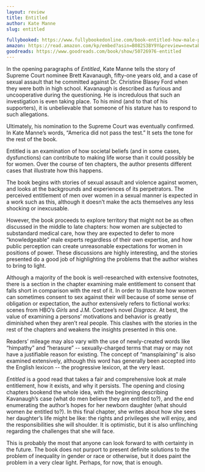 ```yaml
---
layout: review
title: Entitled
author: Kate Manne
slug: entitled

fullybooked: https://www.fullybookedonline.com/book-entitled-how-male-privilege-hurts-women-by-kate-manne.html
amazon: https://read.amazon.com/kp/embed?asin=B082S3BY9Y&preview=newtab&linkCode=kpe&ref_=cm_sw_r_kb_dp_BRT42W0773Z3RGDJKRD9
goodreads: https://www.goodreads.com/book/show/50726976-entitled
---
```


In the opening paragraphs of *Entitled*, Kate Manne tells the story of Supreme Court nominee Brett Kavanaugh, fifty-one years old, and a case of sexual assault that he committed against Dr. Christine Blasey Ford when they were both in high school. Kavanaugh is described as furious and uncooperative during the questioning. He is incredulous that such an investigation is even taking place. To his mind (and to that of his supporters), it is unbelievable that someone of his stature has to respond to such allegations.

Ultimately, his nomination to the Supreme Court was eventually confirmed. In Kate Manne’s words, “America did not pass the test.” It sets the tone for the rest of the book.

Entitled is an examination of how societal beliefs (and in some cases, dysfunctions) can contribute to making life worse than it could possibly be for women. Over the course of ten chapters, the author presents different cases that illustrate how this happens.

The book begins with stories of sexual assault and violence against women, and looks at the backgrounds and experiences of its perpetrators. The perceived entitlement of men over women in a sexual manner is expected in a work such as this, although it doesn’t make the acts themselves any less shocking or inexcusable.

However, the book proceeds to explore territory that might not be as often discussed in the middle to late chapters: how women are subjected to substandard medical care, how they are expected to defer to more “knowledgeable” male experts regardless of their own expertise, and how public perception can create unreasonable expectations for women in positions of power. These discussions are highly interesting, and the stories presented do a good job of highlighting the problems that the author wishes to bring to light.

Although a majority of the book is well-researched with extensive footnotes, there is a section in the chapter examining male entitlement to consent that falls short in comparison with the rest of it. In order to illustrate how women can sometimes consent to sex against their will because of some sense of obligation or expectation, the author extensively refers to fictional works: scenes from HBO’s *Girls* and J.M. Coetzee’s novel *Disgrace*. At best, the value of examining a persons’ motivations and behavior is greatly diminished when they aren’t real people. This clashes with the stories in the rest of the chapters and weakens the insights presented in this one.

Readers’ mileage may also vary with the use of newly-created words like “himpathy” and “herasure” -- sexually-charged terms that may or may not have a justifiable reason for existing. The concept of “mansplaining” is also examined extensively, although this word has generally been accepted into the English lexicon -- the progressive lexicon, at the very least.

*Entitled* is a good read that takes a fair and comprehensive look at male entitlement, how it exists, and why it persists. The opening and closing chapters bookend the whole idea, with the beginning describing Kavanaugh’s case (what do men believe they are entitled to?), and the end enumerating the author’s hopes for her newborn daughter (what should women *be* entitled to?). In this final chapter, she writes about how she sees her daughter’s life might be like: the rights and privileges she will enjoy, and the responsibilities she will shoulder. It is optimistic, but it is also unflinching regarding the challenges that she will face.

This is probably the most that anyone can look forward to with certainty in the future. The book does not purport to present definite solutions to the problem of inequality in gender or race or otherwise, but it does paint the problem in a very clear light. Perhaps, for now, that is enough.